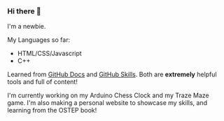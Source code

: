 ### Hi there 👋

I'm a newbie. 
<!-- Add purposes (to show that I'm learning) -->

My Languages so far:
- HTML/CSS/Javascript
- C++

Learned from [GitHub Docs](https://docs.github.com/) and [GitHub Skills](https://skills.github.com/). Both are **extremely** helpful tools and full of content!

I'm currently working on my Arduino Chess Clock and my Traze Maze game. I'm also making a personal website to showcase my skills, and learning from 
the OSTEP book!

<!--
**Drummingcoder/Drummingcoder** is a ✨ _special_ ✨ repository because its `README.md` (this file) appears on your GitHub profile.

Here are some ideas to get you started:

- 🔭 I’m currently working on ...
- 🌱 I’m currently learning ...
- 👯 I’m looking to collaborate on ...
- 🤔 I’m looking for help with ...
- 💬 Ask me about ...
- 📫 How to reach me: ...
- 😄 Pronouns: ...
- ⚡ Fun fact: ...
-->
